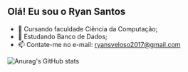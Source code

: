 ## Olá! Eu sou o Ryan Santos

- 🔭 Cursando faculdade Ciência da Computação;
- 🌱 Estudando Banco de Dados;
- 📫 Contate-me no e-mail: ryansveloso2017@gmail.com


![Anurag's GitHub stats](https://github-readme-stats.vercel.app/api?username=anuraghazra&show_icons=true&theme=transparent)

